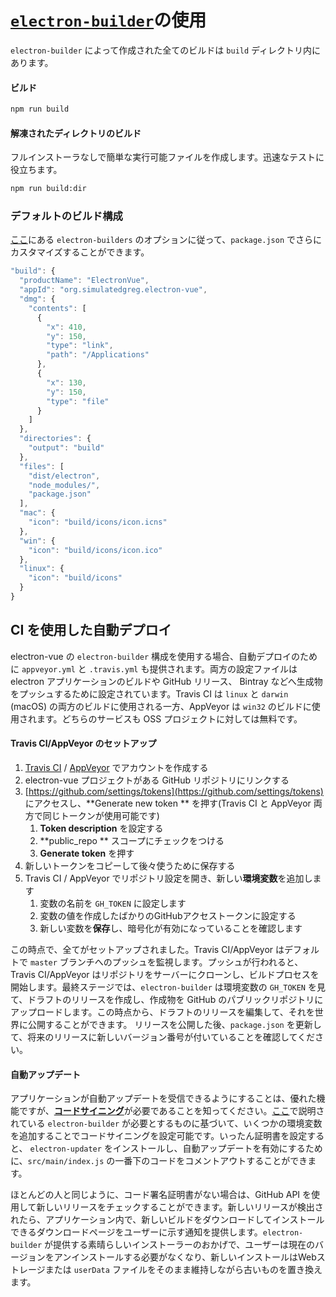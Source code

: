 # [`electron-builder`](https://github.com/electron-userland/electron-builder)の使用　

`electron-builder` によって作成された全てのビルドは `build` ディレクトリ内にあります。

#### ビルド

```bash
npm run build
```

#### 解凍されたディレクトリのビルド

フルインストーラなしで簡単な実行可能ファイルを作成します。迅速なテストに役立ちます。

```bash
npm run build:dir
```

### デフォルトのビルド構成

[ここ](https://github.com/electron-userland/electron-builder/wiki/Options)にある `electron-builders` のオプションに従って、`package.json` でさらにカスタマイズすることができます。

```js
"build": {
  "productName": "ElectronVue",
  "appId": "org.simulatedgreg.electron-vue",
  "dmg": {
    "contents": [
      {
        "x": 410,
        "y": 150,
        "type": "link",
        "path": "/Applications"
      },
      {
        "x": 130,
        "y": 150,
        "type": "file"
      }
    ]
  },
  "directories": {
    "output": "build"
  },
  "files": [
    "dist/electron",
    "node_modules/",
    "package.json"
  ],
  "mac": {
    "icon": "build/icons/icon.icns"
  },
  "win": {
    "icon": "build/icons/icon.ico"
  },
  "linux": {
    "icon": "build/icons"
  }
}
```

## CI を使用した自動デプロイ

electron-vue の `electron-builder` 構成を使用する場合、自動デプロイのために `appveyor.yml` と `.travis.yml` も提供されます。両方の設定ファイルは electron アプリケーションのビルドや GitHub リリース、 Bintray などへ生成物をプッシュするために設定されています。Travis CI は `linux` と `darwin` (macOS) の両方のビルドに使用される一方、AppVeyor は `win32` のビルドに使用されます。どちらのサービスも OSS プロジェクトに対しては無料です。

#### Travis CI/AppVeyor のセットアップ

1. [Travis CI](https://travis-ci.org/getting_started) / [AppVeyor](https://www.appveyor.com/) でアカウントを作成する
2. electron-vue プロジェクトがある GitHub リポジトリにリンクする
3. [https://github.com/settings/tokens](https://github.com/settings/tokens) にアクセスし、**Generate new token ** を押す(Travis CI と AppVeyor 両方で同じトークンが使用可能です)
    1. **Token description** を設定する
    2. **public_repo ** スコープにチェックをつける
    3. **Generate token** を押す
4. 新しいトークンをコピーして後々使うために保存する
5. Travis CI / AppVeyor でリポジトリ設定を開き、新しい**環境変数**を追加します
    1. 変数の名前を `GH_TOKEN` に設定します
    2. 変数の値を作成したばかりのGitHubアクセストークンに設定する
    3. 新しい変数を**保存**し、暗号化が有効になっていることを確認します

この時点で、全てがセットアップされました。Travis CI/AppVeyor はデフォルトで `master` ブランチへのプッシュを監視します。プッシュが行われると、Travis CI/AppVeyor はリポジトリをサーバーにクローンし、ビルドプロセスを開始します。最終ステージでは、`electron-builder`  は環境変数の `GH_TOKEN` を見て、ドラフトのリリースを作成し、作成物を GitHub のパブリックリポジトリにアップロードします。この時点から、ドラフトのリリースを編集して、それを世界に公開することができます。 リリースを公開した後、`package.json` を更新して、将来のリリースに新しいバージョン番号が付いていることを確認してください。

#### 自動アップデート

アプリケーションが自動アップデートを受信できるようにすることは、優れた機能ですが、[**コードサイニング**](https://github.com/electron-userland/electron-builder/wiki/Code-Signing)が必要であることを知ってください。[ここ](https://github.com/electron-userland/electron-builder/wiki/Code-Signing)で説明されている  `electron-builder` が必要とするものに基づいて、いくつかの環境変数を追加することでコードサイニングを設定可能です。いったん証明書を設定すると、 `electron-updater`  をインストールし、自動アップデートを有効にするために、`src/main/index.js` の一番下のコードをコメントアウトすることができます。

ほとんどの人と同じように、コード署名証明書がない場合は、GitHub API を使用して新しいリリースをチェックすることができます。新しいリリースが検出されたら、アプリケーション内で、新しいビルドをダウンロードしてインストールできるダウンロードページをユーザーに示す通知を提供します。`electron-builder` が提供する素晴らしいインストーラーのおかげで、ユーザーは現在のバージョンをアンインストールする必要がなくなり、新しいインストールはWebストレージまたは `userData` ファイルをそのまま維持しながら古いものを置き換えます。
